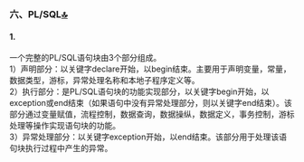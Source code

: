 ### 六、PL/SQL[🔝](./sql.md)

#### 1.
一个完整的PL/SQL语句块由3个部分组成。  
1）声明部分：以关键字declare开始，以begin结束。主要用于声明变量，常量，数据类型，游标，异常处理名称和本地子程序定义等。  
2）执行部分：是PL/SQL语句块的功能实现部分，以关键字begin开始，以exception或end结束（如果语句中没有异常处理部分，则以关键字end结束）。该部分通过变量赋值，流程控制，数据查询，数据操纵，数据定义，事务控制，游标处理等操作实现语句块的功能。  
3）异常处理部分：以关键字exception开始，以end结束。该部分用于处理该语句块执行过程中产生的异常。
